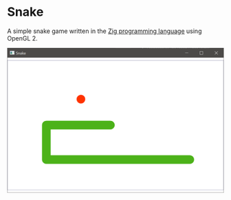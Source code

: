 # Snake
A simple snake game written in the [Zig programming language](https://ziglang.org) using OpenGL 2.

![Screenshot](/screenshot.png?raw=true "Screenshot")